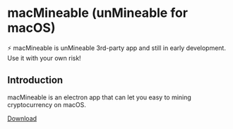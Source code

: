 # macMineable (unMineable for macOS)

⚡️ macMineable is unMineable 3rd-party app and still in early development. Use it with your own risk!

## Introduction

macMineable is an electron app that can let you easy to mining cryptocurrency on macOS.

[Download](https://github.com/evillt/macmineable-release/releases)
